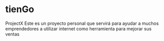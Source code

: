 # tienGo
ProjectX
Este es un proyecto personal que servirá para ayudar a muchos emprendedores a utilizar internet como herramienta para mejorar sus ventas
